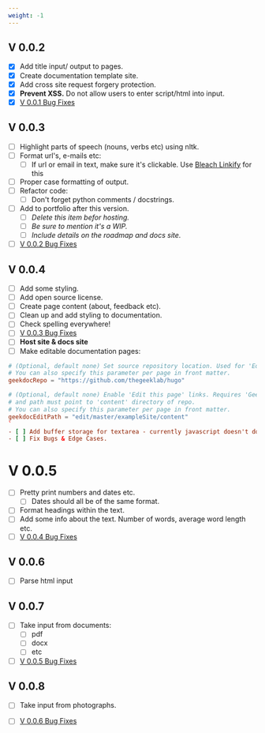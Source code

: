 ```yaml
---
weight: -1 
---
```


## V 0.0.2

- [X] Add title input/ output to pages.
- [X] Create documentation template site.
- [X] Add cross site request forgery protection.
- [X] **Prevent XSS.** Do not allow users to enter script/html into input.
- [X] [V 0.0.1 Bug Fixes](../../Developer/bugs_and_edge_cases/#v-001)

## V 0.0.3

- [ ] Highlight parts of speech (nouns, verbs etc) using nltk.
- [ ] Format url's, e-mails etc:
  - [ ] If url or email in text, make sure it's clickable. Use 
    [Bleach Linkify](https://bleach.readthedocs.io/en/latest/index.html) for this
- [ ] Proper case formatting of output.
- [ ] Refactor code:
  - [ ] Don't forget python comments / docstrings.
- [ ] Add to portfolio after this version.
  - [ ] _Delete this item befor hosting._
  - [ ] _Be sure to mention it's a WIP._
  - [ ] _Include details on the roadmap and docs site._
- [ ] [V 0.0.2 Bug Fixes](../../Developer/bugs_and_edge_cases/#v-002)

## V 0.0.4

- [ ] Add some styling.
- [ ] Add open source license.
- [ ] Create page content (about, feedback etc).
- [ ] Clean up and add styling to documentation.
- [ ] Check spelling everywhere!
- [ ] [V 0.0.3 Bug Fixes](../../Developer/bugs_and_edge_cases/#v-003)
- [ ] **Host site & docs site**
- [ ] Make editable documentation pages:

```toml
# (Optional, default none) Set source repository location. Used for 'Edit this page' links.
# You can also specify this parameter per page in front matter.
geekdocRepo = "https://github.com/thegeeklab/hugo"

# (Optional, default none) Enable 'Edit this page' links. Requires 'GeekdocRepo' param
# and path must point to 'content' directory of repo.
# You can also specify this parameter per page in front matter.
geekdocEditPath = "edit/master/exampleSite/content"
`
- [ ] Add buffer storage for textarea - currently javascript doesn't do anything.
- [ ] Fix Bugs & Edge Cases.
```

# V 0.0.5

- [ ] Pretty print numbers and dates etc.
  - [ ] Dates should all be of the same format.
- [ ] Format headings within the text.
- [ ] Add some info about the text. Number of words, average word length etc.
- [ ] [V 0.0.4 Bug Fixes](../../Developer/bugs_and_edge_cases/#v-004)

## V 0.0.6

- [ ] Parse html input

## V 0.0.7

- [ ] Take input from documents:
  - [ ] pdf
  - [ ] docx
  - [ ] etc
- [ ] [V 0.0.5 Bug Fixes](../../Developer/bugs_and_edge_cases/#v-005)

## V 0.0.8

- [ ] Take input from photographs.
- [ ] [V 0.0.6 Bug Fixes](../../Developer/bugs_and_edge_cases/#v-006)

